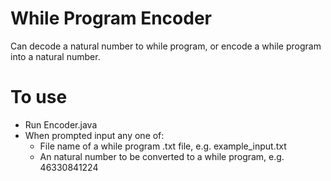 # While Program Encoder
Can decode a natural number to while program, or encode a while program into a natural number.

# To use
- Run Encoder.java
- When prompted input any one of:
  - File name of a while program .txt file, e.g. example_input.txt
  - An natural number to be converted to a while program, e.g. 46330841224 
